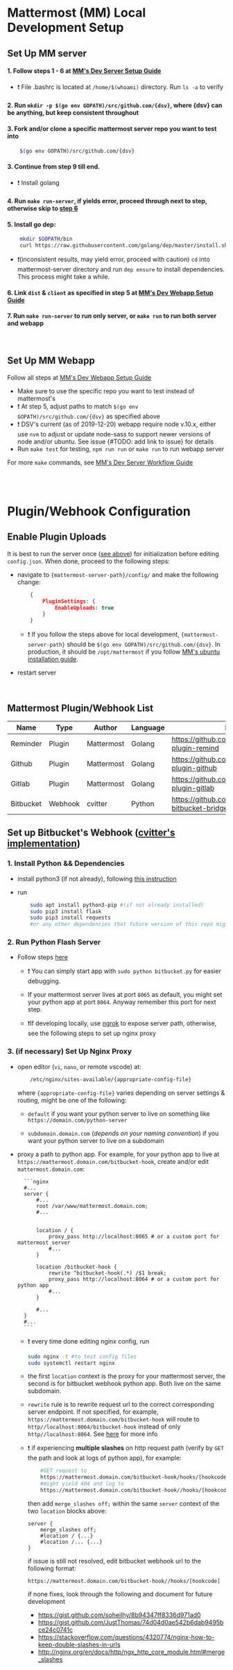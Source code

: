 

# Mattermost (MM) Local Development Setup

## Set Up MM server

#### 1. Follow steps 1 - 6 at [MM's Dev Server Setup Guide](https://developers.mattermost.com/contribute/server/developer-setup/)

- ❗ File .bashrc is located at `/home/$(whoami)` directory. Run `ls -a` to verify

#### 2. Run `mkdir -p $(go env GOPATH)/src/github.com/{dsv}`, where {dsv} can be anything, but keep consistent throughout

#### 3. Fork and/or clone a specific mattermost server repo you want to test into 

```bash
    $(go env GOPATH)/src/github.com/{dsv}
```

#### 3. Continue from step 9 till end. 

- ❗ Install golang

#### 4. Run `make run-server`, if yields error, proceed through next to step, otherwise skip to [step 6](#6-link-dist-amp-client-as-specified-in-step-5-at-mattermosts-dev-webapp-setup-guide)

#### 5. Install go dep:
```bash
    mkdir $GOPATH/bin
    curl https://raw.githubusercontent.com/golang/dep/master/install.sh | sh
```

- ❗(inconsistent results, may yield error, proceed with caution) `cd` into mattermost-server directory and run `dep ensure` to install dependencies. This process might take a while.

#### 6. Link `dist` & `client` as specified in step 5 at [MM's Dev Webapp Setup Guide](https://developers.mattermost.com/contribute/webapp/developer-setup/)

#### 7. Run `make run-server` to run only server, or `make run` to run both server and webapp

<br/>


## Set Up MM Webapp

Follow all steps at [MM's Dev Webapp Setup Guide](https://developers.mattermost.com/contribute/webapp/developer-setup/)

-  Make sure to use the specific repo you want to test instead of mattermost's
- ❗ At step 5, adjust paths to match `$(go env GOPATH)/src/github.com/{dsv}` as specified above
- ❗ DSV's current (as of 2019-12-20) webapp require node v.10.x, either use `nvm` to adjust or update node-sass to support newer versions of node and/or ubuntu. See issue {#TODO: add link to issue} for details
- Run `make test` for testing, `npm run run` or `make run` to run webapp server

For more `make` commands, see [MM's Dev Server Workflow Guide](https://developers.mattermost.com/contribute/server/developer-workflow/)

<br/>
<br/>

# Plugin/Webhook Configuration

## Enable Plugin Uploads

It is best to run the server once ([see above](#7-run-make-run-server-to-run-only-server-or-make-run-to-run-both-server-and-webapp)) for initialization before editing `config.json`. When done, proceed to the following steps:

- navigate to `{mattermost-server-path}/config/` and make the following change:

    ```json
        {
            PluginSettings: {
                EnableUploads: true
            }
        }
    ```

    - ❗ If you follow the steps above for local development, `{mattermost-server-path}` should be `$(go env GOPATH)/src/github.com/{dsv}`. In production, it should be `/opt/mattermost` if you follow [MM's ubuntu installation guide](https://docs.mattermost.com/install/install-ubuntu-1804.html).

- restart server

<br/>

## Mattermost Plugin/Webhook List

Name        |Type       |Author         |Language   |Repo/Source
------------|-----------|---------------|-----------|------------
Reminder    |Plugin     | Mattermost    |Golang     |https://github.com/scottleedavis/mattermost-plugin-remind      
Github      |Plugin     | Mattermost    |Golang     |https://github.com/mattermost/mattermost-plugin-github     
Gitlab      |Plugin     | Mattermost    |Golang     |https://github.com/mattermost/mattermost-plugin-gitlab     
Bitbucket   |Webhook    | cvitter       |Python     |https://github.com/cvitter/mattermost-bitbucket-bridge 


## Set up Bitbucket's Webhook ([cvitter's implementation](https://github.com/cvitter/mattermost-bitbucket-bridge))

### 1. Install Python && Dependencies
- install python3 (if not already), following [this instruction](https://vitux.com/install-python3-on-ubuntu-and-set-up-a-virtual-programming-environment/)


- run
    ```bash
        sudo apt install python3-pip #(if not already installed)
        sudo pip3 install flask 
        sudo pip3 install requests
        #or any other dependencies that future version of this repo might require
    ```

### 2. Run Python Flash Server

- Follow steps [here](https://github.com/cvitter/mattermost-bitbucket-bridge#setup-the-flask-application)

  - ❗ You can simply start app with `sudo python bitbucket.py` for easier debugging.

  - If your mattermost server lives at port `8065` as default, you might set your python app at port `8064`. Anyway remember this port for next step.

  - ❗If developing locally, use [ngrok](https://dashboard.ngrok.com/) to expose server path, otherwise, see the following steps to set up nginx proxy

### 3. (if necessary) Set Up Nginx Proxy

- open editor (`vi`, `nano`, or remote vscode) at:

    ```bash
        /etc/nginx/sites-available/{appropriate-config-file}
    ```
    where `{appropriate-config-file}` varies depending on server settings & routing, might be one of the following:

    - `default` if you want your python server to live on something like `https://domain.com/python-server`

    - `subdomain.domain.com` (*depends on your naming convention*) if you want your python server to live on a subdomain

- proxy  a path  to python app. For example, for your python app to live at `https://mattermost.domain.com/bitbucket-hook`, create and/or edit `mattermost.domain.com`:

        ```nginx
        #...
        server {
            #...
            root /var/www/mattermost.domain.com;
            #...


            location / {
                proxy_pass http://localhost:8065 # or a custom port for mattermost server 
                #...
            }

            location /bitbucket-hook {
                rewrite ^bitbucket-hook(.*) /$1 break;
                proxy_pass http://localhost:8064 # or a custom port for python app
                #...
            }   
                
            #...
        }
        #...
        ```
    - ❗ every time done editing nginx config, run
        ```bash
        sudo nginx -t #to test config files
        sudo systemctl restart nginx
        ```

    - the first `location` context is the proxy for your mattermost server, the second is for bitbucket webhook python app. Both live on the same subdomain.
    - `rewrite` rule is to rewrite request url to the correct corresponding server endpoint. If not specified, for example, `https://mattermost.domain.com/bitbucket-hook` will route to `http//localhost:8064/bitbucket-hook` instead of only `http//localhost:8064`. See [here](https://github.com/cvitter/mattermost-bitbucket-bridge#setup-the-flask-application) for more info
    - ❗ if experiencing **multiple slashes** on http request path (verify by `GET` the path and look at logs of python app), for example:
        ```bash
            #GET request to
            https://mattermost.domain.com/bitbucket-hook/hooks/[hookcode]
            #might yield 404 and log to
            https://mattermost.domain.com/bitbucket-hook//hooks/[hookcode]
        ```

        then add `merge_slashes off;` within the same `server` context of the two `location` blocks above:

        ```nginx
        server {
            merge_slashes off;
            #location / {...}
            #location /... {...}
        }
        ```

        if issue is still not resolved, edit bitbucket webhook url to the following format:
        ```http
        https://mattermost.domain.com/bitbucket-hook//hooks/[hookcode]
        ```

        if none fixes, look through the following and document for future development
        - https://gist.github.com/soheilhy/8b94347ff8336d971ad0
        - https://gist.github.com/JustThomas/74d04d0ae542b6dab9495bce24c0741c
        - https://stackoverflow.com/questions/4320774/nginx-how-to-keep-double-slashes-in-urls
        - http://nginx.org/en/docs/http/ngx_http_core_module.html#merge_slashes

